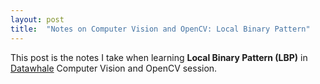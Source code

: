 ```yaml
---
layout: post
title:  "Notes on Computer Vision and OpenCV: Local Binary Pattern"
---
```

This post is the notes I take when learning __Local Binary Pattern (LBP)__ in [Datawhale](https://datawhale.club/) Computer Vision and OpenCV session.